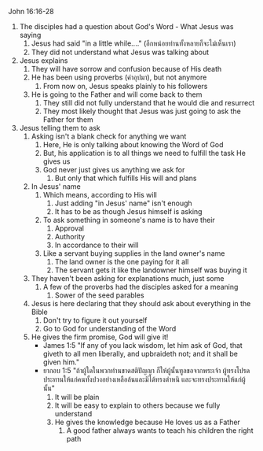 John 16:16-28

1. The disciples had a question about God's Word - What Jesus was saying
	1. Jesus had said "in a little while...." (อีกหน่อยท่านทั้งหลายก็จะไม่เห็นเรา)
	2. They did not understand what Jesus was talking about
2. Jesus explains
	1. They will have sorrow and confusion because of His death
	2. He has been using proverbs (คำอุปมา), but not anymore
		1. From now on, Jesus speaks plainly to his followers
	3. He is going to the Father and will come back to them
		1. They still did not fully understand that he would die and resurrect
		2. They most likely thought that Jesus was just going to ask the Father for them
3. Jesus telling them to ask
	1. Asking isn't a blank check for anything we want
		1. Here, He is only talking about knowing the Word of God
		2. But, his application is to all things we need to fulfill the task He gives us
		3. God never just gives us anything we ask for
			1. But only that which fulfills His will and plans
	2. In Jesus' name
		1. Which means, according to His will
			1. Just adding "in Jesus' name" isn't enough
			2. It has to be as though Jesus himself is asking
		2. To ask something in someone's name is to have their
			1. Approval
			2. Authority
			3. In accordance to their will
		3. Like a servant buying supplies in the land owner's name
			1. The land owner is the one paying for it all
			2. The servant gets it like the landowner himself was buying it
	3. They haven't been asking for explanations much, just some
		1. A few of the proverbs had the disciples asked for a meaning
			1. Sower of the seed parables
	4. Jesus is here declaring that they should ask about everything in the Bible
		1. Don't try to figure it out yourself
		2. Go to God for understanding of the Word
	5. He gives the firm promise, God will give it!
		- James 1:5 "If any of you lack wisdom, let him ask of God, that giveth to all men liberally, and upbraideth not; and it shall be given him."
		- ยากอบ 1:5 "ถ้าผู้ใดในพวกท่านขาดสติปัญญา ก็ให้ผู้นั้นทูลขอจากพระเจ้า ผู้ทรงโปรดประทานให้แก่คนทั้งปวงอย่างเหลือล้นและมิได้ทรงตำหนิ และจะทรงประทานให้แก่ผู้นั้น"
			1. It will be plain
			2. It will be easy to explain to others because we fully understand
			3. He gives the knowledge because He loves us as a Father
				1. A good father always wants to teach his children the right path